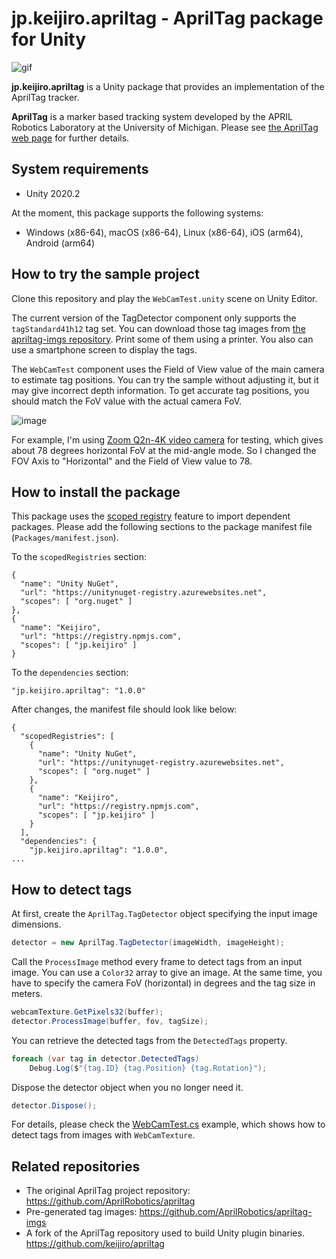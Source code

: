 jp.keijiro.apriltag - AprilTag package for Unity
================================================

![gif](https://i.imgur.com/1iushmq.gif)

**jp.keijiro.apriltag** is a Unity package that provides an implementation of
the AprilTag tracker.

**AprilTag** is a marker based tracking system developed by the APRIL Robotics
Laboratory at the University of Michigan. Please see [the AprilTag web page]
for further details.

[the AprilTag web page]: https://april.eecs.umich.edu/software/apriltag

System requirements
-------------------

- Unity 2020.2

At the moment, this package supports the following systems:

- Windows (x86-64), macOS (x86-64), Linux (x86-64), iOS (arm64), Android (arm64)

How to try the sample project
-----------------------------

Clone this repository and play the `WebCamTest.unity` scene on Unity Editor.

The current version of the TagDetector component only supports the
`tagStandard41h12` tag set. You can download those tag images from
[the apriltag-imgs repository]. Print some of them using a printer. You also can
use a smartphone screen to display the tags.

[the apriltag-imgs repository]:
  https://github.com/AprilRobotics/apriltag-imgs/tree/master/tagStandard41h12

The `WebCamTest` component uses the Field of View value of the main camera to
estimate tag positions. You can try the sample without adjusting it, but it may
give incorrect depth information. To get accurate tag positions, you should
match the FoV value with the actual camera FoV.

![image](https://i.imgur.com/BUVHSnXl.jpg)

For example, I'm using [Zoom Q2n-4K video camera] for testing, which gives about
78 degrees horizontal FoV at the mid-angle mode. So I changed the FOV Axis to
"Horizontal" and the Field of View value to 78.

[Zoom Q2n-4K video camera]:
  https://zoomcorp.com/en/us/video-recorders/video-recorders/q2n-4k-handy-video-recorder/

How to install the package
--------------------------

This package uses the [scoped registry] feature to import dependent packages.
Please add the following sections to the package manifest file
(`Packages/manifest.json`).

To the `scopedRegistries` section:

```
{
  "name": "Unity NuGet",
  "url": "https://unitynuget-registry.azurewebsites.net",
  "scopes": [ "org.nuget" ]
},
{
  "name": "Keijiro",
  "url": "https://registry.npmjs.com",
  "scopes": [ "jp.keijiro" ]
}
```

To the `dependencies` section:

```
"jp.keijiro.apriltag": "1.0.0"
```

After changes, the manifest file should look like below:

```
{
  "scopedRegistries": [
    {
      "name": "Unity NuGet",
      "url": "https://unitynuget-registry.azurewebsites.net",
      "scopes": [ "org.nuget" ]
    },
    {
      "name": "Keijiro",
      "url": "https://registry.npmjs.com",
      "scopes": [ "jp.keijiro" ]
    }
  ],
  "dependencies": {
    "jp.keijiro.apriltag": "1.0.0",
...
```

[scoped registry]: https://docs.unity3d.com/Manual/upm-scoped.html

How to detect tags
------------------

At first, create the `AprilTag.TagDetector` object specifying the input image
dimensions.

```csharp
detector = new AprilTag.TagDetector(imageWidth, imageHeight);
```

Call the `ProcessImage` method every frame to detect tags from an input image.
You can use a `Color32` array to give an image. At the same time, you have to
specify the camera FoV (horizontal) in degrees and the tag size in meters.

```csharp
webcamTexture.GetPixels32(buffer);
detector.ProcessImage(buffer, fov, tagSize);
```

You can retrieve the detected tags from the `DetectedTags` property.

```csharp
foreach (var tag in detector.DetectedTags)
    Debug.Log($"{tag.ID} {tag.Position} {tag.Rotation}");
```

Dispose the detector object when you no longer need it.

```csharp
detector.Dispose();
```

For details, please check the [WebCamTest.cs] example, which shows how to
detect tags from images with `WebCamTexture`.

[WebCamTest.cs]: /Assets/WebcamTest.cs

Related repositories
--------------------

- The original AprilTag project repository:
  https://github.com/AprilRobotics/apriltag
- Pre-generated tag images:
  https://github.com/AprilRobotics/apriltag-imgs
- A fork of the AprilTag repository used to build Unity plugin binaries.
  https://github.com/keijiro/apriltag
